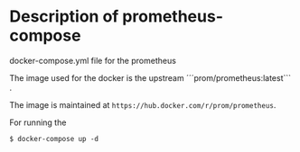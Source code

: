 # Description of prometheus-compose
docker-compose.yml file for the prometheus


The image used for the docker is the  upstream ´´´prom/prometheus:latest``` .

The image is maintained at ```https://hub.docker.com/r/prom/prometheus```.



For running the
```
$ docker-compose up -d
```
